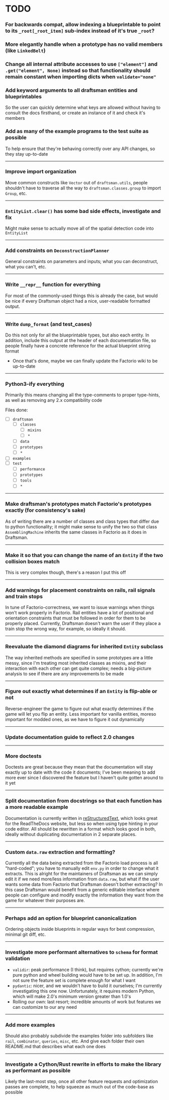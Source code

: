 # TODO

### For backwards compat, allow indexing a blueprintable to point to its `_root[_root_item]` sub-index instead of it's true `_root`?

### More elegantly handle when a prototype has no valid members (like `LinkedBelt`)

### Change all internal attribute accesses to use `["element"]` and `.get("element", None)` instead so that functionality should remain constant when importing dicts when `validate="none"`

### Add keyword arguments to all draftsman entities and blueprintables
So the user can quickly determine what keys are allowed without having to consult the docs firsthand, or create an instance of it and check it's members

### Add as many of the example programs to the test suite as possible
To help ensure that they're behaving correctly over any API changes, so they stay up-to-date

---
### Improve import organization
Move common constructs like `Vector` out of `draftsman.utils`, people shouldn't have to traverse all the way to `draftsman.classes.group` to import `Group`, etc.

---
### `EntityList.clear()` has some bad side effects, investigate and fix
Might make sense to actually move all of the spatial detection code into `EntityList`

---
### Add constraints on `DeconstructionPlanner`
General constraints on parameters and inputs; what you can deconstruct, what you can't, etc.

---
### Write `__repr__` function for everything
For most of the commonly-used things this is already the case, but would be nice if every Draftsman object had a nice, user-readable formatted output.

---
### Write `dump_format` (and test_cases)
Do this not only for all the blueprintable types, but also each entity. In addition, include this output at the header of each documentation file, so people finally have a concrete reference for the actual blueprint string format
- Once that's done, maybe we can finally update the Factorio wiki to be up-to-date

---
### Python3-ify everything
Primarily this means changing all the type-comments to proper type-hints, as well as removing any 2.x compatibility code

Files done:
- [ ] `draftsman`
    - [ ] `classes`
        - [ ] `mixins`
        - [ ] `*`
    - [ ] `data`
    - [ ] `prototypes`
    - [ ] `*`
- [ ] `examples`
- [ ] `test`
    - [ ] `performance`
    - [ ] `prototypes`
    - [ ] `tools`
    - [ ] `*`

---
### Make draftsman's prototypes match Factorio's prototypes exactly (for consistency's sake)
As of writing there are a number of classes and class types that differ due to python functionality; it might make sense to unify the two so that class `AssemblingMachine` inherits the same classes in Factorio as it does in Draftsman.

---
### Make it so that you can change the name of an `Entity` if the two collision boxes match
This is very complex though, there's a reason I put this off

---
### Add warnings for placement constraints on rails, rail signals and train stops
In tune of Factorio-correctness, we want to issue warnings when things won't work properly in Factorio. Rail entities have a lot of positional and orientation constraints that must be followed in order for them to be properly placed. Currently, Draftsman doesn't warn the user if they place a train stop the wrong way, for example, so ideally it should.

---
### Reevaluate the diamond diagrams for inherited `Entity` subclass
The way inherited methods are specified in some prototypes are a little messy, since I'm treating most inherited classes as mixins, and their interaction with each other can get quite complex; needs a big-picture analysis to see if there are any improvements to be made

---
### Figure out exactly what determines if an `Entity` is flip-able or not
Reverse-engineer the game to figure out what exactly determines if the game will let you flip an entity. Less important for vanilla entities, moreso important for modded ones, as we have to figure it out dynamically

---
### Update documentation guide to reflect 2.0 changes

---
### More doctests
Doctests are great because they mean that the documentation will stay exactly up to date with the code it documents; I've been meaning to add more ever since I discovered the feature but I haven't quite gotten around to it yet

---
### Split documentation from docstrings so that each function has a more readable example
Documentation is currently written in [reStructuredText](https://docutils.sourceforge.io/rst.html), which looks great for the ReadTheDocs website, but less so when using type hinting in your code editor. All should be rewritten in a format which looks good in both, ideally without duplicating documentation in 2 separate places.

---
### Custom `data.raw` extraction and formatting?
Currently all the data being extracted from the Factorio load process is all "hard-coded"; you have to manually edit `env.py` in order to change what it extracts. This is alright for the maintainers of Draftsman as we can simply edit it if we need more/less information from `data.raw`, but what if the user wants some data from Factorio that Draftsman doesn't bother extracting? In this case Draftsman would benefit from a generic editable interface where people can configure and modify exactly the information they want from the game for whatever their purposes are.

---
### Perhaps add an option for blueprint canonicalization
Ordering objects inside blueprints in regular ways for best compression, minimal git diff, etc.

---
### Investigate more performant alternatives to `schema` for format validation
- `validir`: peak performance (I think), but requires cython; currently we're pure python and wheel building would have to be set up. In addition, I'm not sure the feature set is complete enough for what I want
- `pydantic`: nicer, and we wouldn't have to build it ourselves; I'm currently investigating this one now. Unfortunately, it requires modern Python, which will make 2.0's minimum version greater than 1.0's
- Rolling our own: last resort; incredible amounts of work but features we can customize to our any need

---
### Add more examples
Should also probably subdivide the examples folder into subfolders like `rail`, `combinator`, `queries`, `misc`, etc.
And give each folder their own README.md that describes what each one does

---
### Investigate a Cython/Rust rewrite in efforts to make the library as performant as possible
Likely the last-most step, once all other feature requests and optimization passes are complete, to help squeeze as much out of the code-base as possible
